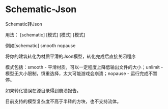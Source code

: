 # Schematic-Json
Schematic转Json

用法：
[schematic] [模式] [模式] [模式]

例如[schematic] smooth nopause            

将你的建筑转化为材质平滑的Json模型，转化完成后直接关闭程序

模式包括：smooth - 平滑材质，可以一定程度上降低输出文件的大小；unlimit - 模型无大小限制，慎重选择，太大可能游戏会崩溃；nopause - 运行完成不暂停。

如果转化错误在源目录得到崩溃报告。

目前支持的模型复杂度不高于半砖的方块，也不支持流体。
